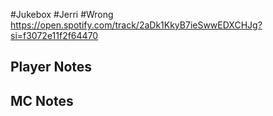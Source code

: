 #Jukebox #Jerri #Wrong
https://open.spotify.com/track/2aDk1KkyB7ieSwwEDXCHJg?si=f3072e11f2f64470
## Player Notes
## MC Notes